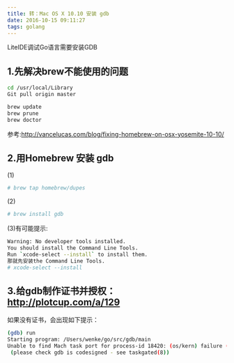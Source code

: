 ```yaml
---
title: 转：Mac OS X 10.10 安装 gdb
date: 2016-10-15 09:11:27
tags: golang
---
```

LiteIDE调试Go语言需要安装GDB
<!--more-->
## 1.先解决brew不能使用的问题
```bash
cd /usr/local/Library
Git pull origin master

brew update
brew prune
brew doctor
```

参考:http://vancelucas.com/blog/fixing-homebrew-on-osx-yosemite-10-10/

## 2.用Homebrew 安装 gdb

(1)
```bash
# brew tap homebrew/dupes
```
(2)
```bash
# brew install gdb
```
(3)有可能提示:
```bash
Warning: No developer tools installed.
You should install the Command Line Tools.
Run `xcode-select --install` to install them.
那就先安装the Command Line Tools.
# xcode-select --install
```

## 3.给gdb制作证书并授权：http://plotcup.com/a/129

如果没有证书，会出现如下提示：
```bash
(gdb) run
Starting program: /Users/wenke/go/src/gdb/main
Unable to find Mach task port for process-id 18420: (os/kern) failure (0x5).
 (please check gdb is codesigned - see taskgated(8))
```

